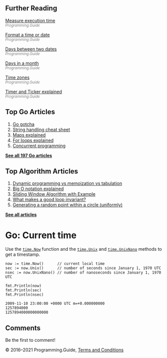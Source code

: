 



## Further Reading

[Measure execution time](measure-execution-time.html)  
<span style="color: grey; font-style: italic; font-size: smaller">Programming.Guide</span>

[Format a time or date](format-parse-string-time-date-example.html)  
<span style="color: grey; font-style: italic; font-size: smaller">Programming.Guide</span>

[Days between two dates](days-between-dates.html)  
<span style="color: grey; font-style: italic; font-size: smaller">Programming.Guide</span>

[Days in a month](last-day-month-date.html)  
<span style="color: grey; font-style: italic; font-size: smaller">Programming.Guide</span>

[Time zones](time-change-convert-location-timezone.html)  
<span style="color: grey; font-style: italic; font-size: smaller">Programming.Guide</span>

[Timer and Ticker explained](time-reset-wait-stop-timeout-cancel-interval.html)  
<span style="color: grey; font-style: italic; font-size: smaller">Programming.Guide</span>

## Top Go Articles

1.  [Go gotcha](go-gotcha.html)
2.  [String handling cheat sheet](string-functions-reference-cheat-sheet.html)
3.  [Maps explained](maps-explained.html)
4.  [For loops explained](for-loop.html)
5.  [Concurrent programming](go-concurrency-tutorial.html)

[**See all 197 Go articles**](index.html)



## Top Algorithm Articles

1.  [Dynamic programming vs memoization vs tabulation](../dynamic-programming-vs-memoization-vs-tabulation.html)
2.  [Big O notation explained](../big-o-notation-explained.html)
3.  [Sliding Window Algorithm with Example](../sliding-window-example.html)
4.  [What makes a good loop invariant?](../what-makes-a-good-loop-invariant.html)
5.  [Generating a random point within a circle (uniformly)](../random-point-within-circle.html)

[**See all articles**](../index.html)

# Go: Current time

Use the [`time.Now`](https://golang.org/pkg/time/#Now) function and the [`time.Unix`](https://golang.org/pkg/time/#Time.Unix) and [`time.UnixNano`](https://golang.org/pkg/time/#Time.UnixNano) methods to get a timestamp.

    now := time.Now()      // current local time
    sec := now.Unix()      // number of seconds since January 1, 1970 UTC
    nsec := now.UnixNano() // number of nanoseconds since January 1, 1970 UTC

    fmt.Println(now)
    fmt.Println(sec)
    fmt.Println(nsec)

    2009-11-10 23:00:00 +0000 UTC m=+0.000000000
    1257894000
    1257894000000000000

## Comments

Be the first to comment!

© 2016–2021 Programming.Guide, [Terms and Conditions](../terms-and-conditions.html)
